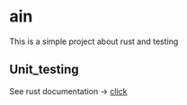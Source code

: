 # ain

This is a simple project about rust and testing

## Unit_testing

See rust documentation -> [click](https://doc.rust-lang.org/rust-by-example/testing/unit_testing.html)
